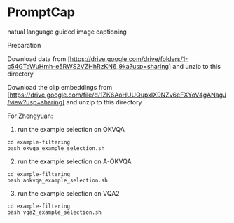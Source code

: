 # PromptCap
natual language guided image captioning



Preparation

Download data from
[https://drive.google.com/drive/folders/1-c54GTaWuHmh-e5RWS2VZHhRzKN6_9ka?usp=sharing]
and unzip to this directory

Download the clip embeddings from
[https://drive.google.com/file/d/1ZK6AoHUUQupxIX9NZv6eFXYoV4gANagJ/view?usp=sharing]
and unzip to this directory


For Zhengyuan:
1. run the example selection on OKVQA
```
cd example-filtering
bash okvqa_example_selection.sh
```

2. run the example selection on A-OKVQA
```
cd example-filtering
bash aokvqa_example_selection.sh
```

3. run the example selection on VQA2
```
cd example-filtering
bash vqa2_example_selection.sh
```
